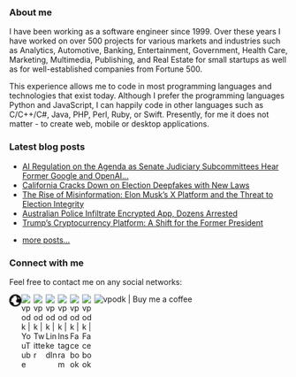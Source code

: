 ### About me

I have been working as a software engineer since 1999. Over these years I have worked on over 500 projects for various markets and industries such as Analytics, Automotive, Banking, Entertainment, Government, Health Care, Marketing, Multimedia, Publishing, and Real Estate for small startups as well as for well-established companies from Fortune 500.

This experience allows me to code in most programming languages and technologies that exist today. Although I prefer the programming languages Python and JavaScript, I can happily code in other languages such as C/C++/C#, Java, PHP, Perl, Ruby, or Swift. Presently, for me it does not matter - to create web, mobile or desktop applications.

### Latest blog posts

<!-- BLOG-POST-LIST:START -->
- [AI Regulation on the Agenda as Senate Judiciary Subcommittees Hear Former Google and OpenAI…](https://medium.com/majordigest/ai-regulation-on-the-agenda-as-senate-judiciary-subcommittees-hear-former-google-and-openai-96bccbd355e9?source=rss-22947912adc0------2)
- [California Cracks Down on Election Deepfakes with New Laws](https://medium.com/majordigest/california-cracks-down-on-election-deepfakes-with-new-laws-e95e0a22de47?source=rss-22947912adc0------2)
- [The Rise of Misinformation: Elon Musk’s X Platform and the Threat to Election Integrity](https://medium.com/majordigest/the-rise-of-misinformation-elon-musks-x-platform-and-the-threat-to-election-integrity-92111a2c10e2?source=rss-22947912adc0------2)
- [Australian Police Infiltrate Encrypted App, Dozens Arrested](https://medium.com/majordigest/australian-police-infiltrate-encrypted-app-dozens-arrested-global-crackdown-2bcb393ce5d9?source=rss-22947912adc0------2)
- [Trump’s Cryptocurrency Platform: A Shift for the Former President](https://medium.com/majordigest/trumps-cryptocurrency-platform-a-shift-for-the-former-president-8b1f6cd90318?source=rss-22947912adc0------2)
<!-- BLOG-POST-LIST:END -->
- [more posts...](https://medium.com/@vpodk)

### Connect with me
Feel free to contact me on any social networks:

[<img align="left" alt="vpodk.com" width="22px" src="https://raw.githubusercontent.com/iconic/open-iconic/master/svg/globe.svg" />][website]
[<img align="left" alt="vpodk | YouTube" width="22px" src="https://cdn.jsdelivr.net/npm/simple-icons@v3/icons/youtube.svg" />][youtube]
[<img align="left" alt="vpodk | Twitter" width="22px" src="https://cdn.jsdelivr.net/npm/simple-icons@v3/icons/twitter.svg" />][twitter]
[<img align="left" alt="vpodk | LinkedIn" width="22px" src="https://cdn.jsdelivr.net/npm/simple-icons@v3/icons/linkedin.svg" />][linkedin]
[<img align="left" alt="vpodk | Instagram" width="22px" src="https://cdn.jsdelivr.net/npm/simple-icons@v3/icons/instagram.svg" />][instagram]
[<img align="left" alt="vpodk | Facebook" width="22px" src="https://cdn.jsdelivr.net/npm/simple-icons@v3/icons/facebook.svg" />][facebook]
[<img align="left" alt="vpodk | Facebook" width="22px" src="https://cdn.jsdelivr.net/npm/simple-icons@v3/icons/medium.svg" />][medium]
[<img align="left" alt="vpodk | Buy me a coffee" height="24px" src="https://cdn.buymeacoffee.com/buttons/default-yellow.png" />][buymeacoffee]
<br>

<!-- Meta data -->
[website]: https://vpodk.com
[twitter]: https://twitter.com/vpodk
[youtube]: https://youtube.com/@vpodk
[instagram]: https://instagram.com/vpodk
[linkedin]: https://linkedin.com/in/vpodk
[facebook]: https://facebook.com/vpodk
[medium]: https://medium.com/@vpodk
[buymeacoffee]: https://www.buymeacoffee.com/vpodk
